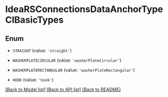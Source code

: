 # IdeaRSConnectionsDataAnchorTypeCIBasicTypes


## Enum

* `STRAIGHT` (value: `'straight'`)

* `WASHERPLATECIRCULAR` (value: `'washerPlateCircular'`)

* `WASHERPLATERECTANGULAR` (value: `'washerPlateRectangular'`)

* `HOOK` (value: `'hook'`)

[[Back to Model list]](../README.md#documentation-for-models) [[Back to API list]](../README.md#documentation-for-api-endpoints) [[Back to README]](../README.md)


